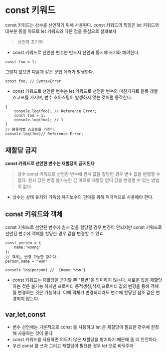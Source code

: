 # const 키워드
const 키워드는 상수를 선언하기 위해 사용된다. const 키워드의 특징은 let 키워드와 대부분 동일 하므로 let 키워드와 다른 점을 중심으로 살펴보자
> 선언과 초기화
- const 키워드로 선언한 변수는 반드시 선언과 동시에 초기화 해야한다.
```
const foo = 1;
```
그렇지 않으면 다음과 같은 문법 에러가 발생한다.
```
const foo; // SyntaxError
```
- const 키워드로 선언한 변수는 let 키워드로 선언한 변수와 마찬가지로 블록 레벨 스코프를 가지며, 변수 호이스팅이 발생하지 않는 것처럼 동작한다.
```
{
    console.log(foo); // Reference Error;
    const foo = 1;
    console.log(foo); // 1
}
// 블록레벨 스코프를 가진다.
console.log(foo)// Reference Error;
```

## 재할당 금지
**const 키워드로 선언한 변수는 재할당이 금지된다**
> 상수
const 키워드로 선언한 변수에 원시 값을 할당한 경우 변수 값을 변경할 수 없다. 원시 값은 변경 불가능한 값 이므로 재할당 없이 값을 변경할 수 있는 방법이 없다.
- 상수는 상태 유지와 가독성,유지보수의 편의를 위해 적극적으로 사용해야 한다.

## const 키워드와 객체
const 키워드로 선언된 변수에 원시 값을 할당할 경우 변경이 안되지만 const 키워드로 선언된 변수에 객체를 할당한 경우 값을 변경할 수 있ㄷ.
```
const person = {
    name:'woong' 
};
// 객체는 변경 가능한 값이다.
person.name = 'won' 

console.log(person) //  {name:'won'}
```
- const 키워드는 재할당을 금지할 뿐 "불변"을 의미하지 않는다. 
새로운 값을 재할당 하는 것은 불가능 하지만 프로퍼티 동적생성,삭제,프로퍼티 값의 변경을 통해 객체를 변경하는 것은 가능하다. 이때 객체가 변경되더라도 변수에 할당된 참조 값은 변경되지 않는다.

## var,let,const
- 변수 선언에는 기본적으로 const 를 사용하고 let 은 재할당이 필요한 경우에 한정해 사용하는 것이 좋다
- const 키워드를 사용하면 의도치 않은 재할당을 방지하기 때문에 좀 더 안전하다.
- 우선 const 를 쓰자 그리고 재할당이 필요한 경우 let 으로 바꿔주자
